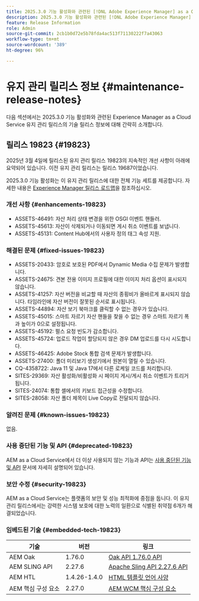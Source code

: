 ```yaml
---
title: 2025.3.0 기능 활성화와 관련된 [!DNL Adobe Experience Manager] as a Cloud Service의 유지 관리 릴리스 정보입니다.
description: 2025.3.0 기능 활성화와 관련된 [!DNL Adobe Experience Manager] as a Cloud Service의 유지 관리 릴리스 정보입니다.
feature: Release Information
role: Admin
source-git-commit: 2cb1b0d72e5b78fda4ac513f71130222f7a43063
workflow-type: tm+mt
source-wordcount: '389'
ht-degree: 96%

---
```


# 유지 관리 릴리스 정보 {#maintenance-release-notes}

다음 섹션에서는 2025.3.0 기능 활성화와 관련된 Experience Manager as a Cloud Service 유지 관리 릴리스의 기술 릴리스 정보에 대해 간략히 소개합니다.

## 릴리스 19823 {#19823}

2025년 3월 4일에 릴리스된 유지 관리 릴리스 19823의 지속적인 개선 사항이 아래에 요약되어 있습니다. 이전 유지 관리 릴리스는 릴리스 19687이었습니다.

2025.3.0 기능 활성화는 이 유지 관리 릴리스에 대한 전체 기능 세트를 제공합니다. 자세한 내용은 [Experience Manager 릴리스 로드맵](https://experienceleague.adobe.com/ko/docs/experience-manager-release-information/aem-release-updates/update-releases-roadmap)을 참조하십시오.

### 개선 사항 {#enhancements-19823}

* ASSETS-46491: 자산 처리 상태 변경을 위한 OSGI 이벤트 핸들러.
* ASSETS-45613: 자산이 삭제되거나 이동되면 게시 취소 이벤트를 보냅니다.
* ASSETS-45131: Content Hub에서의 사용자 정의 태그 속성 지원.

### 해결된 문제 {#fixed-issues-19823}

* ASSETS-20433: 암호로 보호된 PDF에서 Dynamic Media 수집 문제가 발생합니다.
* ASSETS-24675: 견본 전용 이미지 프로필에 대한 이미지 처리 옵션이 표시되지 않습니다.
* ASSETS-41257: 자산 버전을 비교할 때 자산의 종횡비가 올바르게 표시되지 않습니다. 타임라인에 자산 버전이 잘못된 순서로 표시됩니다.
* ASSETS-44894: 자산 보기 북마크를 클릭할 수 없는 경우가 있습니다.
* ASSETS-45015: 스마트 자르기 자산 핸들을 찾을 수 없는 경우 스마트 자르기 폭과 높이가 0으로 설정됩니다.
* ASSETS-45192: 펄스 요청 빈도가 감소합니다.
* ASSETS-45724: 업로드 작업이 할당되지 않은 경우 DM 업로드를 다시 시도합니다.
* ASSETS-46425: Adobe Stock 통합 검색 문제가 발생합니다.
* ASSETS-27400: 폴더 미리보기 생성기에서 원본이 열릴 수 있습니다.
* CQ-4358722: Java 11 및 Java 17에서 다른 로케일 코드를 처리합니다.
* SITES-29369: 자산 활성화/비활성화 시 페이지 게시/게시 취소 이벤트가 트리거됩니다.
* SITES-24074: 통합 셸에서의 키보드 접근성을 수정합니다.
* SITES-28058: 자산 폴더 제목이 Live Copy로 전달되지 않습니다.

### 알려진 문제 {#known-issues-19823}

없음.

### 사용 중단된 기능 및 API {#deprecated-19823}

AEM as a Cloud Service에서 더 이상 사용되지 않는 기능과 API는 [사용 중단된 기능 및 API](/help/release-notes/deprecated-removed-features.md) 문서에 자세히 설명되어 있습니다.

### 보안 수정 {#security-19823}

AEM as a Cloud Service는 플랫폼의 보안 및 성능 최적화에 중점을 둡니다. 이 유지 관리 릴리스에서는 강력한 시스템 보호에 대한 노력의 일환으로 식별된 취약점 6개가 해결되었습니다.

### 임베드된 기술 {#embedded-tech-19823}

| 기술 | 버전 | 링크 |
|---|---|---|
| AEM Oak | 1.76.0 | [Oak API 1.76.0 API](https://www.javadoc.io/doc/org.apache.jackrabbit/oak-api/1.76.0/index.html) |
| AEM SLING API | 2.27.6 | [Apache Sling API 2.27.6 API](https://www.javadoc.io/doc/org.apache.sling/org.apache.sling.api/latest/index.html) |
| AEM HTL | 1.4.26-1.4.0 | [HTML 템플릿 언어 사양](https://github.com/adobe/htl-spec) |
| AEM 핵심 구성 요소 | 2.27.0 | [AEM WCM 핵심 구성 요소](https://github.com/adobe/aem-core-wcm-components) |

